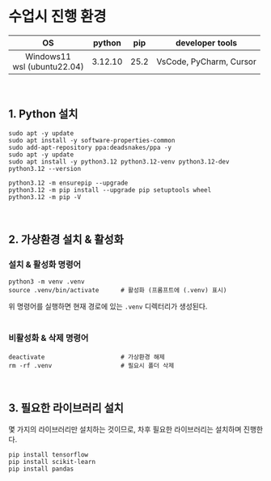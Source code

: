 # 수업시 진행 환경  
| OS                             | python  | pip  | developer tools         |
|:------------------------------:|:-------:|:----:|:-----------------------:|
| Windows11<br>wsl (ubuntu22.04) | 3.12.10 | 25.2 | VsCode, PyCharm, Cursor |
<br>

## 1. Python 설치
```
sudo apt -y update
sudo apt install -y software-properties-common
sudo add-apt-repository ppa:deadsnakes/ppa -y
sudo apt -y update
sudo apt install -y python3.12 python3.12-venv python3.12-dev
python3.12 --version

python3.12 -m ensurepip --upgrade
python3.12 -m pip install --upgrade pip setuptools wheel
python3.12 -m pip -V
```
<br>

## 2. 가상환경 설치 & 활성화

### 설치 & 활성화 명령어
```
python3 -m venv .venv
source .venv/bin/activate      # 활성화 (프롬프트에 (.venv) 표시)
```

위 명령어를 실행하면 현재 경로에 있는 `.venv` 디렉터리가 생성된다.  
<br>

### 비활성화 & 삭제 명령어
```
deactivate                     # 가상환경 해제
rm -rf .venv                   # 필요시 폴더 삭제
```
<br>

## 3. 필요한 라이브러리 설치
몇 가지의 라이브러리만 설치하는 것이므로, 차후 필요한 라이브러리는 설치하며 진행한다.
```
pip install tensorflow
pip install scikit-learn
pip install pandas
```